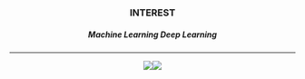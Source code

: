 
<div align="center">
<h3>INTEREST</h3>
 <h5 line-height:1.0 >Machine Learning
  Deep Learning</h5>
 <hr/>
 <div align="center">
  <img src="https://img.shields.io/badge/Python-3776AB?style=flat&logo=Python&logoColor=white"/><img src="https://img.shields.io/badge/HTML5-E34F26?style=flat&logo=HTML5&logoColor=white"/>
</div>



